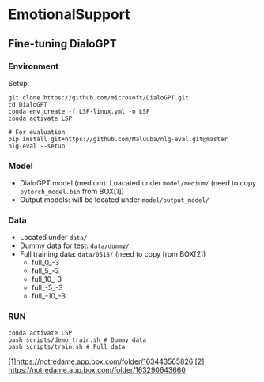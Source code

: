# EmotionalSupport

## Fine-tuning DialoGPT

### Environment

Setup:
```
git clone https://github.com/microsoft/DialoGPT.git
cd DialoGPT
conda env create -f LSP-linux.yml -n LSP
conda activate LSP

# For evaluation
pip install git+https://github.com/Maluuba/nlg-eval.git@master
nlg-eval --setup
```

### Model
- DialoGPT model (medium): Loacated under `model/medium/` (need to copy `pytorch_model.bin` from BOX[1])
- Output models: will be located under `model/output_model/`

### Data
- Located under `data/`
- Dummy data for test: `data/dummy/`
- Full training data: `data/0518/` (need to copy from BOX[2])
  - full_0_-3
  - full_5_-3
  - full_10_-3
  - full_-5_-3
  - full_-10_-3

### RUN
```
conda activate LSP
bash scripts/demo_train.sh # Dummy data
bash scripts/train.sh # Full data
```

[1]https://notredame.app.box.com/folder/163443565826
[2] https://notredame.app.box.com/folder/163290643660
